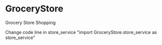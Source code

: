# GroceryStore
Grocery Store Shopping

Change code line in store_service
"import GroceryStore.store_service as store_service"
